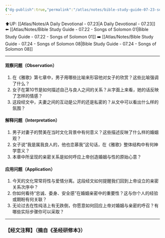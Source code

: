 ```yaml
---
{"dg-publish":true,"permalink":"/atlas/notes/bible-study-guide-07-23-songs-of-solomon-07/"}
---
```


⬆️UP: [[Atlas/Notes/A Daily Devotional - 07.23\|A Daily Devotional - 07.23]]
⬅️ [[Atlas/Notes/Bible Study Guide - 07.22 - Songs of Solomon 01\|Bible Study Guide - 07.22 - Songs of Solomon 01]]
➡️ [[Atlas/Notes/Bible Study Guide - 07.24 - Songs of Solomon 08\|Bible Study Guide - 07.24 - Songs of Solomon 08]] 

---

#### 观察问题（Observation）

1. 在《雅歌》第七章中，男子用哪些比喻来形容他对女子的欣赏？这些比喻强调了什么？
2. 女子在第10节是如何描述自己与良人之间的关系？从字面上来看，她的话反映了怎样的情感？
3. 这段经文中，夫妻之间的互动是公开的还是私密的？从文中可以看出什么样的氛围？

####  解释问题（Interpretation）

1. 男子对妻子的赞美在当时文化背景中有何意义？这些描述反映了什么样的婚姻观？
2. 女子说“我是属我良人的，他也恋慕我”这句话，在《雅歌》整体结构中有何神学意义？
3. 本章中所呈现的亲密关系是如何呼应上帝创造婚姻与性的原始心意？

#### 应用问题（Application）

1. 今天的文化常常将性与爱情分离。这段经文如何提醒我们回到上帝设立的亲密关系次序中？
2. 你如何看待“忠诚、委身、安全感”在婚姻亲密中的重要性？这与你个人的经验或期盼有何关联？
3. 无论过去在性纯洁上有无跌倒，你愿意如何回应上帝对婚姻与亲密的呼召？有哪些实际步骤你可以采取？


---
### 【经文注释】（摘自《圣经研修本》）

